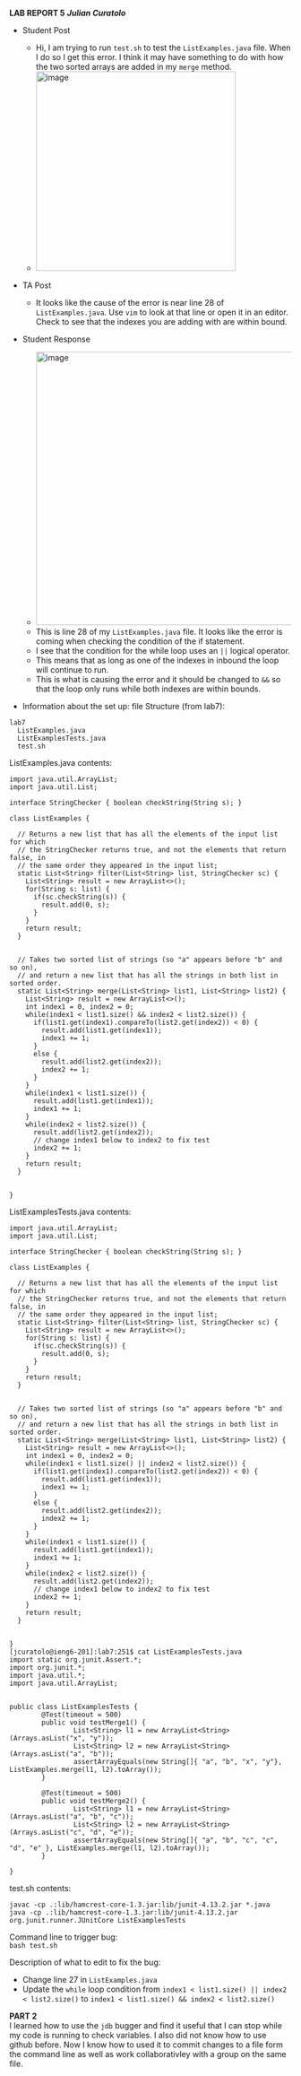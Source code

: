 **LAB REPORT 5**
**_Julian Curatolo_**

* Student Post
  - Hi, I am trying to run `test.sh` to test the `ListExamples.java` file. When I do so I get this error. I think it may have something to do with how the two sorted arrays are added in my `merge` method.
  - <img width="356" alt="image" src="https://github.com/jpcura/cse15l-lab-reports/assets/146609257/b4ca77ae-3413-49b3-bc9c-68c2f7402484">

* TA Post
  - It looks like the cause of the error is near line 28 of `ListExamples.java`. Use `vim` to look at that line or open it in an editor.
    Check to see that the indexes you are adding with are within bound.

* Student Response
  - <img width="488" alt="image" src="https://github.com/jpcura/cse15l-lab-reports/assets/146609257/b1fea9db-fa1d-4bd0-b60a-2155703834aa">
  - This is line 28 of my `ListExamples.java` file. It looks like the error is coming when checking the condition of the if statement.
  - I see that the condition for the while loop uses an `||` logical operator.
  - This means that as long as one of the indexes in inbound the loop will continue to run.
  - This is what is causing the error and it should be changed to `&&` so that the loop only runs while both indexes are within bounds.
 

* Information about the set up:
file Structure (from lab7):  
```
lab7
  ListExamples.java  
  ListExamplesTests.java  
  test.sh  
```
ListExamples.java contents:  
```
import java.util.ArrayList;
import java.util.List;

interface StringChecker { boolean checkString(String s); }

class ListExamples {

  // Returns a new list that has all the elements of the input list for which
  // the StringChecker returns true, and not the elements that return false, in
  // the same order they appeared in the input list;
  static List<String> filter(List<String> list, StringChecker sc) {
    List<String> result = new ArrayList<>();
    for(String s: list) {
      if(sc.checkString(s)) {
        result.add(0, s);
      }
    }
    return result;
  }


  // Takes two sorted list of strings (so "a" appears before "b" and so on),
  // and return a new list that has all the strings in both list in sorted order.
  static List<String> merge(List<String> list1, List<String> list2) {
    List<String> result = new ArrayList<>();
    int index1 = 0, index2 = 0;
    while(index1 < list1.size() && index2 < list2.size()) {
      if(list1.get(index1).compareTo(list2.get(index2)) < 0) {
        result.add(list1.get(index1));
        index1 += 1;
      }
      else {
        result.add(list2.get(index2));
        index2 += 1;
      }
    }
    while(index1 < list1.size()) {
      result.add(list1.get(index1));
      index1 += 1;
    }
    while(index2 < list2.size()) {
      result.add(list2.get(index2));
      // change index1 below to index2 to fix test
      index2 += 1;
    }
    return result;
  }


}
```

ListExamplesTests.java contents:  
```
import java.util.ArrayList;
import java.util.List;

interface StringChecker { boolean checkString(String s); }

class ListExamples {

  // Returns a new list that has all the elements of the input list for which
  // the StringChecker returns true, and not the elements that return false, in
  // the same order they appeared in the input list;
  static List<String> filter(List<String> list, StringChecker sc) {
    List<String> result = new ArrayList<>();
    for(String s: list) {
      if(sc.checkString(s)) {
        result.add(0, s);
      }
    }
    return result;
  }


  // Takes two sorted list of strings (so "a" appears before "b" and so on),
  // and return a new list that has all the strings in both list in sorted order.
  static List<String> merge(List<String> list1, List<String> list2) {
    List<String> result = new ArrayList<>();
    int index1 = 0, index2 = 0;
    while(index1 < list1.size() || index2 < list2.size()) {
      if(list1.get(index1).compareTo(list2.get(index2)) < 0) {
        result.add(list1.get(index1));
        index1 += 1;
      }
      else {
        result.add(list2.get(index2));
        index2 += 1;
      }
    }
    while(index1 < list1.size()) {
      result.add(list1.get(index1));
      index1 += 1;
    }
    while(index2 < list2.size()) {
      result.add(list2.get(index2));
      // change index1 below to index2 to fix test
      index2 += 1;
    }
    return result;
  }


}
[jcuratolo@ieng6-201]:lab7:251$ cat ListExamplesTests.java
import static org.junit.Assert.*;
import org.junit.*;
import java.util.*;
import java.util.ArrayList;


public class ListExamplesTests {
        @Test(timeout = 500)
        public void testMerge1() {
                List<String> l1 = new ArrayList<String>(Arrays.asList("x", "y"));
                List<String> l2 = new ArrayList<String>(Arrays.asList("a", "b"));
                assertArrayEquals(new String[]{ "a", "b", "x", "y"}, ListExamples.merge(l1, l2).toArray());
        }

        @Test(timeout = 500)
        public void testMerge2() {
                List<String> l1 = new ArrayList<String>(Arrays.asList("a", "b", "c"));    
                List<String> l2 = new ArrayList<String>(Arrays.asList("c", "d", "e"));    
                assertArrayEquals(new String[]{ "a", "b", "c", "c", "d", "e" }, ListExamples.merge(l1, l2).toArray());
        }

}
```

test.sh contents:  
```
javac -cp .:lib/hamcrest-core-1.3.jar:lib/junit-4.13.2.jar *.java
java -cp .:lib/hamcrest-core-1.3.jar:lib/junit-4.13.2.jar org.junit.runner.JUnitCore ListExamplesTests
```

Command line to trigger bug:  
`bash test.sh`  

Description of what to edit to fix the bug:   
- Change line 27 in  `ListExamples.java`
- Update the `while` loop condition from `index1 < list1.size() || index2 < list2.size()` to `index1 < list1.size() && index2 < list2.size()`



**PART 2**  
I learned how to use the `jdb` bugger and find it useful that I can stop while my code is running to check variables. I also did not know how to use github before. Now I know how to used it to commit changes to a file form the command line as well as work collaborativley with a group on the same file. 

